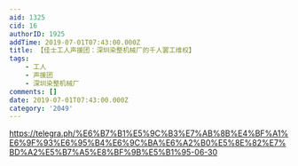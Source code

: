 ```yaml
---
aid: 1325
cid: 16
authorID: 1925
addTime: 2019-07-01T07:43:00.000Z
title: 【佳士工人声援团：深圳染整机械厂的千人罢工维权】
tags:
    - 工人
    - 声援团
    - 深圳染整机械厂
comments: []
date: 2019-07-01T07:43:00.000Z
category: '2049'
---
```


https://telegra.ph/%E6%B7%B1%E5%9C%B3%E7%AB%8B%E4%BF%A1%E6%9F%93%E6%95%B4%E6%9C%BA%E6%A2%B0%E5%8E%82%E7%BD%A2%E5%B7%A5%E8%BF%9B%E5%B1%95-06-30
